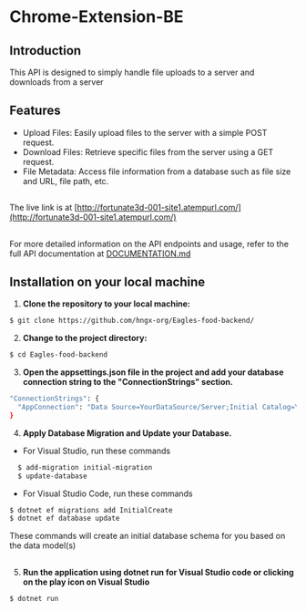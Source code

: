 # Chrome-Extension-BE
##
## Introduction
This API is designed to simply handle file uploads to a server and downloads from a server
##
## Features
- Upload Files: Easily upload files to the server with a simple POST request.
- Download Files: Retrieve specific files from the server using a GET request.
- File Metadata: Access file information from a database such as file size and URL, file path, etc.

##
The live link is at [http://fortunate3d-001-site1.atempurl.com/](http://fortunate3d-001-site1.atempurl.com/)
##
For more detailed information on the API endpoints and usage, refer to the full API documentation at [DOCUMENTATION.md](Chrome-Extension-BE/DOCUMENTATION.md)

##
## Installation on your local machine
1. **Clone the repository to your local machine:**
```sh
$ git clone https://github.com/hngx-org/Eagles-food-backend/
```
2. **Change to the project directory:**
```sh
$ cd Eagles-food-backend
```
3. **Open the appsettings.json file in the project and add your database connection string to the "ConnectionStrings" section.**
```sh
"ConnectionStrings": {
  "AppConnection": "Data Source=YourDataSource/Server;Initial Catalog=YourDbName;User Id=Db user id if you have one;Password=Your password if you have an id",
}
```
4. **Apply Database Migration and Update your Database.**
- For Visual Studio, run these commands
```sh
  $ add-migration initial-migration
  $ update-database
```
- For Visual Studio Code, run these commands
```sh
$ dotnet ef migrations add InitialCreate
$ dotnet ef database update
```
These commands will create an initial database schema for you based on the data model(s)
##
5. **Run the application using dotnet run for Visual Studio code or clicking on the play icon on Visual Studio**
 ```sh
 $ dotnet run
 ```
